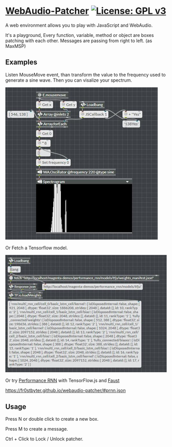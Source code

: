 # [WebAudio-Patcher](https://fr0stbyter.github.io/)  [![License: GPL v3](https://img.shields.io/badge/License-GPLv3-blue.svg)](https://www.gnu.org/licenses/gpl-3.0)


A web environment allows you to play with JavaScript and WebAudio.

It's a playground, Every function, variable, method or object are boxes patching with each other. Messages are passing from right to left. (as MaxMSP)

## Examples

Listen MouseMove event, than transform the value to the frequency used to generate a sine wave. Then you can visalize your spectrum.

![Example1](./patchers/example1.jpg)

Or Fetch a Tensorflow model.

![Example2](./patchers/example2.jpg)

Or try [Performance RNN](https://magenta.tensorflow.org/performance-rnn) with TensorFlow.js and [Faust](https://faust.grame.fr)

https://fr0stbyter.github.io/webaudio-patcher/#prnn.json

## Usage

Press N or double click to create a new box.

Press M to create a message.

Ctrl + Click to Lock / Unlock patcher.